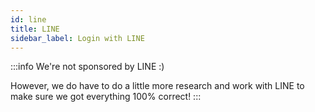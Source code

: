 ```yaml
---
id: line
title: LINE
sidebar_label: Login with LINE
---
```


:::info
We're not sponsored by LINE :)

However, we do have to do a little more research and work with LINE to make sure we got everything 100% correct!
:::
